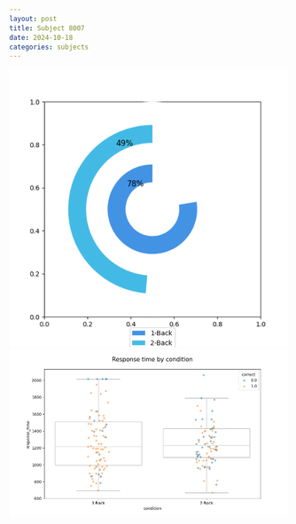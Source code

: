 ```yaml
---
layout: post
title: Subject 8007
date: 2024-10-18
categories: subjects
---
```


![](data/8007/run-17/8007_accuracy_by_condition.png)
![](data/8007/run-17/8007_response_time_by_condition.png)
